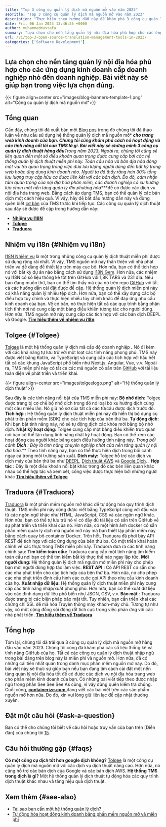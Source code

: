 ```yaml
---
title: "Top 3 công cụ quản lý dịch mã nguồn mở vào năm 2023" 
seoTitle: "Top 3 công cụ quản lý dịch mã nguồn mở vào năm 2023" 
description: "Thực hiện theo hướng dẫn này để khám phá 3 công cụ quản lý dịch mã nguồn mở hàng đầu vào năm 2023. Tất cả 3 TM đều miễn phí và cung cấp các tính năng phong phú để quản lý địa phương hóa." 
date: Fri, 06 Jan 2023 13:46:35 +0000
author: muhammadmustafa
summary: "Lựa chọn cho nền tảng quản lý nội địa hóa phù hợp cho các ứng dụng kinh doanh cấp doanh nghiệp nhỏ đến doanh nghiệp. Bài viết này sẽ giúp bạn trong việc lựa chọn đúng." 
url: /vi/top-3-open-source-translation-management-tools-in-2023/
categories: ['Software Development']
---
```


## Lựa chọn cho nền tảng quản lý nội địa hóa phù hợp cho các ứng dụng kinh doanh cấp doanh nghiệp nhỏ đến doanh nghiệp. Bài viết này sẽ giúp bạn trong việc lựa chọn đúng.

{{< figure align=center src="images/blog-banners-template-1.png" alt="Công cụ quản lý dịch mã nguồn mở">}}


## Tổng quan
Gần đây, chúng tôi đã xuất bản một [Blog pos][1] trong đó chúng tôi đã thảo luận về nhu cầu sử dụng hệ thống quản lý dịch mã nguồn mở* ***cho trang web kinh doanh của bạn. Chúng tôi cũng khám phá cách nó hoạt động và các tính năng cốt lõi của TMS là gì. Bài viết này sẽ chứng minh 3 công cụ quản lý dịch thuật hàng đầu****Trong năm 2023. Ngoài ra, chúng tôi cũng sẽ liên quan đến một số điều khoản quan trọng được cung cấp bởi các hệ thống quản lý dịch thuật miễn phí này.
Toàn cầu hóa và bản địa hóa đóng một vai trò quan trọng trong việc đưa lưu lượng người dùng đến bất kỳ trang web hoặc ứng dụng kinh doanh nào. Người ta đã thấy rằng hơn 30% tổng lưu lượng truy cập hữu cơ được liên kết với các bản dịch. Do đó, cảm nhận tầm quan trọng của nội địa hóa phần mềm, các doanh nghiệp có xu hướng lựa chọn một nền tảng quản lý địa phương hóa****để có được các dịch vụ nội địa hóa trang web. Bằng cách áp dụng TMS, bạn có thể quản lý các bản dịch một cách hiệu quả. Vì vậy, hãy để bắt đầu hướng dẫn này và đừng quên biết [cơ bản][1] của TMS trước khi tiếp tục.
Các công cụ quản lý dịch thuật sau đây sẽ được đề cập trong hướng dẫn này:
* [ **Nhiệm vụ I18N** ][2]
* [ **Tolgee** ][3]
* **[Traduora][4]** 

## Nhiệm vụ i18n {#Nhiệm vụ i18n}

[I18N Nhiệm vụ][5] là một trong những công cụ quản lý dịch thuật miễn phí được sử dụng rộng rãi nhất. Vì vậy, TMS nguồn mở này thân thiện với nhà phát triển và dễ dàng để thiết lập trên máy cục bộ. Hơn nữa, bạn có thể tích hợp nó với bất kỳ dự án nào bằng cách sử dụng [I18N Gem][6]. Hơn nữa, các nhiệm vụ I18N có số liệu thống kê tốt trên GitHub với 1,8K TARS và 231 dĩa.
Nếu bạn đang muốn thử, bạn có thể tìm thấy mã của nó trên repo [GitHub][7] với tất cả các hướng dẫn cài đặt được đề cập. Hệ thống quản lý dịch miễn phí này có khả năng quản lý nhiều tệp dịch. Hơn nữa, bạn có thể xây dựng các bộ điều hợp tùy chỉnh và thực hiện nhiều tùy chỉnh khác để đáp ứng nhu cầu kinh doanh của bạn. Về cơ bản, nó thực hiện tất cả các quy trình bằng phân tích tĩnh nơi nó cung cấp một bảng điều khiển tương tác cho người dùng. Hơn nữa, TMS nguồn mở này cung cấp các tích hợp với các bản dịch DEEPL và Google.
**[Tìm hiểu thêm về nhiệm vụ i18n][5]**

## **Tolgee**  {#Tolgee}

[Tolgee][8] là một hệ thống quản lý dịch mã cấp độ doanh nghiệp **.** Nó đi kèm với các khả năng tự lưu trữ với một loạt các tính năng phong phú. TMS này được viết bằng Kotlin, và TypeScript và cung cấp các tích hợp với hầu hết tất cả các khung JavaScript phổ biến như Next.js, Angular, Vue, v.v. Ngoài ra, TMS miễn phí này có tất cả các mã nguồn có sẵn trên [GitHub][9] với tài liệu toàn diện về phát triển và triển khai.

{{< figure align=center src="images/tolgeelogo.png" alt="Hệ thống quản lý dịch thuật">}}

Sau đây là các tính năng nổi bật của TMS miễn phí này:
**Bộ nhớ dịch:**  Tolgee được trang bị cơ chế bộ nhớ dịch trong đó nó loại bỏ xu hướng dịch cùng một câu nhiều lần. Nó giữ hồ sơ của tất cả các từ/câu được dịch trước đó.
**Tích hợp** : Hệ thống quản lý dịch thuật miễn phí này đã hiển thị bộ dụng cụ phát triển phần mềm (SDK) cho các tích hợp của bên thứ ba.
**Tự động dịch:**  Khi bạn bật tính năng này, nó sẽ tự động dịch các khóa mới bằng bộ nhớ dịch.
**Nhật ký hoạt động:**  Tolgee cung cấp một bảng điều khiển trực quan nơi bạn có thể tận dụng tính năng nhật ký hoạt động. Bạn có thể xem các hoạt động của người khác bằng cách điều hướng tính năng này.
**Trong bối cảnh* ***Dịch** : Đây là tính năng chuyên nghiệp nhất của nền tảng quản lý nội địa hóa**.** Theo tính năng này, bạn có thể thực hiện dịch trong bối cảnh ngay cả trong môi trường sản xuất.
**Dịch máy:**  Tolgee hỗ trợ các dịch vụ dịch máy của bên thứ ba như [DEEPL][10], [Dịch thuật AWS][11] và [Google Dịch][12].
. **Hợp tác** : Đây là một điều khoản nổi bật khác trong đó các bên liên quan khác nhau có thể hợp tác và xem xét, công việc được thực hiện bởi những người khác
[ **Tìm hiểu thêm về Tolgee** ][8]

## **Traduora** {#Traduora}

[Traduora][13] là một phần mềm nguồn mở khác để tự động hóa quy trình dịch thuật. TMS miễn phí này cũng được viết bằng TypeScript cùng với đầu vào từ các ngôn ngữ khác như HTML, JavaScript, CSS và các ngôn ngữ khác. Hơn nữa, bạn có thể tự lưu trữ nó vì có đầy đủ tài liệu có sẵn trên GitHub về sự phát triển và triển khai của nó. Hơn nữa, có một hình ảnh docker có sẵn phần mềm quản lý dịch mã nguồn mở này mà bạn thiết lập phần mềm này bằng cách quay bộ container Docker.
Trên hết, Traduora đã phơi bày API REST để tích hợp với các ứng dụng của bên thứ ba. Có một triển khai hoàn chỉnh về xác thực trong TMS miễn phí này.
Traduora đưa ra các tính năng chính sau:
**Tìm kiếm toàn cầu:**  Traduora cung cấp một tính năng tìm kiếm toàn cầu nơi bạn có thể tìm kiếm bất kỳ thực thể nào ngay lập tức.
**Mời người dùng:**  Hệ thống quản lý dịch mã nguồn mở miễn phí này cho phép bạn mời người dùng hợp tác làm việc.
**REST API** : Có API REST có sẵn cho các nhà phát triển cho các tích hợp của bên thứ ba. Hơn nữa, nó cho phép các nhà phát triển định cấu hình các cuộc gọi API theo nhu cầu kinh doanh của họ.
**Xuất nhập dữ liệu:**  Hệ thống quản lý dịch thuật miễn phí này cung cấp các tính năng nhập/xuất phong phú. Hơn nữa, bạn có thể xuất dữ liệu vào các định dạng dữ liệu phổ biến như JSON, CSV, v.v.
**Bảo mật** : Traduora được trang bị các biện pháp bảo mật tốt. Tuy nhiên, bạn cần triển khai các chứng chỉ SSL để mã hóa Truyền thông máy khách-máy chủ.
Tương tự như vậy, có một cộng đồng sôi động rất tích cực trong việc phản ứng với các nhà phát triển.
**[Tìm hiểu thêm về Traduora][13]**

## Tổng hợp
Tóm lại, chúng tôi đã trải qua 3 công cụ quản lý dịch mã nguồn mở hàng đầu vào năm 2023. Chúng tôi cũng đã khám phá các số liệu thống kê và tính năng GitHub của họ. Tất cả các công cụ quản lý dịch thuật nhập ngũ trong bài đăng trên blog này là miễn phí và nguồn mở. Hơn nữa, đã có những cải tiến nhất quán trong danh mục phần mềm nguồn mở này. Do đó, bài viết này sẽ thực sự giúp bạn nếu bạn đang tìm cách cài đặt một nền tảng quản lý nội địa hóa tốt để có được các dịch vụ nội địa hóa trang web cho phần mềm kinh doanh của bạn. Có những bài viết tiếp theo được nhập ngũ trong phần See See See As cũng, vì vậy đừng quên kiểm tra chúng.
Cuối cùng, [ **containerize.com** ][14] đang viết các bài viết trên các sản phẩm nguồn mở hơn nữa. Do đó, xin vui lòng giữ liên lạc để cập nhật thường xuyên.

## Đặt một câu hỏi {#ask-a-question}

Bạn có thể cho chúng tôi biết về câu hỏi hoặc truy vấn của bạn trên [Diễn đàn] của chúng tôi [15].

## Câu hỏi thường gặp {#faqs}

**Có một công cụ dịch tốt hơn google dịch không?** 
[Tolgee][8] là một công cụ quản lý dịch mã nguồn mở với các dịch vụ dịch thuật nâng cao. Hơn nữa, nó cũng hỗ trợ các bản dịch của Google và các bản dịch AWS.
**Hệ thống TMS trong dịch là gì?** 
Một hệ thống quản lý dịch thuật tự động hóa các quy trình dịch thuật khác nhau và tăng hiệu quả dịch thuật.

## Xem thêm {#see-also}

  * [Tại sao bạn cần một hệ thống quản lý dịch?][1]
  * [Tự động hóa hoạt động kinh doanh bằng phần mềm nguồn mở và miễn phí][16]



[1]: https://blog.containerize.com/software-development/why-do-you-need-a-translation-management-system/
[2]: #i18n-tasks
[3]: #Tolgee
[4]: #Traduora
[5]: https://glebm.github.io/i18n-tasks/
[6]: https://github.com/svenfuchs/i18n
[7]: https://github.com/glebm/i18n-tasks
[8]: https://tolgee.io/
[9]: https://github.com/tolgee/tolgee-platform
[10]: https://www.deepl.com/en/translator
[11]: https://aws.amazon.com/translate/
[12]: https://translate.google.com/
[13]: https://traduora.co/
[14]: https://www.containerize.com/
[15]: https://forum.containerize.com/
[16]: https://blog.containerize.com/blogging/automate-business-operations-using-open-source-software/
